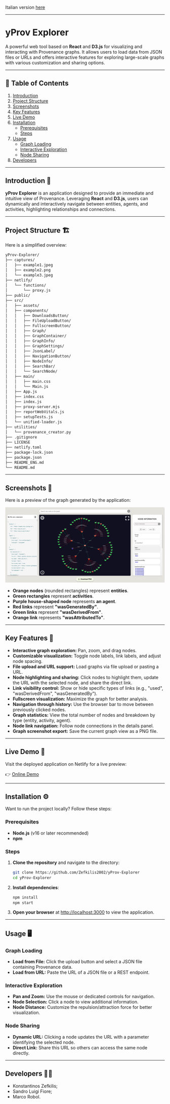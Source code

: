 Italian version [here](README.md)

---

# yProv Explorer

A powerful web tool based on **React** and **D3.js** for visualizing and interacting with Provenance graphs. It allows users to load data from JSON files or URLs and offers interactive features for exploring large-scale graphs with various customization and sharing options.

---

## 📖 Table of Contents

1. [Introduction](#introduction)
2. [Project Structure](#project-structure)
3. [Screenshots](#screenshots)
4. [Key Features](#key-features)
5. [Live Demo](#live-demo)
6. [Installation](#installation)
   - [Prerequisites](#prerequisites)
   - [Steps](#steps)
7. [Usage](#usage)
   - [Graph Loading](#graph-loading)
   - [Interactive Exploration](#interactive-exploration)
   - [Node Sharing](#node-sharing)
8. [Developers](#developers)

---

## Introduction 🚀

**yProv Explorer** is an application designed to provide an immediate and intuitive view of Provenance. Leveraging **React** and **D3.js**, users can dynamically and interactively navigate between entities, agents, and activities, highlighting relationships and connections.

---

## Project Structure 🏗️

Here is a simplified overview:

```
yProv-Explorer/
├── captures/
│   ├── example1.jpeg
│   ├── example2.png
│   └── example3.jpeg
├── netlify/
│   └── functions/
│       └── proxy.js
├── public/
├── src/
│   ├── assets/
│   ├── components/
│   │   ├── DownloadsButton/
│   │   ├── FileUploadButton/
│   │   ├── FullscreenButton/
│   │   ├── Graph/
│   │   ├── GraphContainer/
│   │   ├── GraphInfo/
│   │   ├── GraphSettings/
│   │   ├── JsonLabel/
│   │   ├── NavigationButton/
│   │   ├── NodeInfo/
│   │   ├── SearchBar/
│   │   └── SearchNode/
│   ├── main/
│   │   ├── main.css
│   │   └── Main.js
│   ├── App.js
│   ├── index.css
│   ├── index.js
│   ├── proxy-server.mjs
│   ├── reportWebVitals.js
│   ├── setupTests.js
│   └── unified-loader.js
├── utilities/
│   └── provenance_creator.py
├── .gitignore
├── LICENSE
├── netlify.toml
├── package-lock.json
├── package.json
├── README_ENG.md
└── README.md
```

---

## Screenshots 📸

Here is a preview of the graph generated by the application:

![Graph Example](captures/example1.jpeg)

- **Orange nodes** (rounded rectangles) represent **entities**.
- **Green rectangles** represent **activities**.
- **Purple house-shaped node** represents **an agent**.
- **Red links** represent **"wasGeneratedBy"**.
- **Green links** represent **"wasDerivedFrom"**.
- **Orange link** represents **"wasAttributedTo"**.

---

## Key Features 🌟

- **Interactive graph exploration:** Pan, zoom, and drag nodes.
- **Customizable visualization:** Toggle node labels, link labels, and adjust node spacing.
- **File upload and URL support:** Load graphs via file upload or pasting a URL.
- **Node highlighting and sharing:** Click nodes to highlight them, update the URL with the selected node, and share the direct link.
- **Link visibility control:** Show or hide specific types of links (e.g., "used", "wasDerivedFrom", "wasGeneratedBy").
- **Fullscreen visualization:** Maximize the graph for better analysis.
- **Navigation through history:** Use the browser bar to move between previously clicked nodes.
- **Graph statistics:** View the total number of nodes and breakdown by type (entity, activity, agent).
- **Node link navigation:** Follow node connections in the details panel.
- **Graph screenshot export:** Save the current graph view as a PNG file.

---

## Live Demo 🔗

Visit the deployed application on Netlify for a live preview:

👉 [Online Demo](https://yprovexplorer.netlify.app/)

---

## Installation ⚙️

Want to run the project locally? Follow these steps:

### Prerequisites

- **Node.js** (v16 or later recommended)
- **npm**

### Steps

1. **Clone the repository** and navigate to the directory:
   ```bash
   git clone https://github.com/Zefkilis2002/yProv-Explorer
   cd yProv-Explorer
   ```
2. **Install dependencies**:
   ```bash
   npm install
   npm start
   ```
3. **Open your browser** at [http://localhost:3000](http://localhost:3000) to view the application.

---

## Usage 🖥️

### Graph Loading

- **Load from File:** Click the upload button and select a JSON file containing Provenance data.
- **Load from URL:** Paste the URL of a JSON file or a REST endpoint.

### Interactive Exploration

- **Pan and Zoom:** Use the mouse or dedicated controls for navigation.
- **Node Selection:** Click a node to view additional information.
- **Node Distance:** Customize the repulsion/attraction force for better visualization.

### Node Sharing

- **Dynamic URL:** Clicking a node updates the URL with a parameter identifying the selected node.
- **Direct Link:** Share this URL so others can access the same node directly.

---

## Developers 👨‍💻
 - Konstantinos Zefkilis;
 - Sandro Luigi Fiore;
 - Marco Robol.

